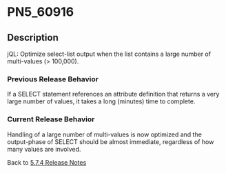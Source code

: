# PN5_60916

<PageHeader />

## Description

jQL: Optimize select-list output when the list contains a large number of multi-values (&gt; 100,000).

### Previous Release Behavior

If a SELECT statement references an attribute definition that returns a very large number of values, it takes a long (minutes) time to complete.

### Current Release Behavior

Handling of a large number of multi-values is now optimized and the output-phase of SELECT should be almost immediate, regardless of how many values are involved.

Back to [5.7.4 Release Notes](./../jbase-5.7.4-release-notes/README.md)

<PageFooter />

